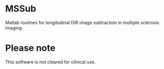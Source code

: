# MSSub
Matlab routines for longitudinal DIR image subtraction in multiple sclerosis imaging


# Please note
This software is not cleared for clinical use.
